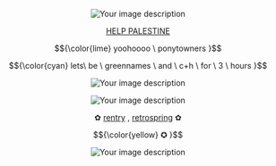 <p align="center">
    <img src="https://files.catbox.moe/hky0w7.webp" alt="Your image description" />
</p>

<div align="center">

[HELP PALESTINE](https://arab.org/click-to-help/palestine/)
</div>


$${\color{lime} yoohoooo \ ponytowners  }$$

$${\color{cyan} lets\ be \ greennames \ and \ c+h \ for \ 3 \ hours }$$

   
<p align="center">
    <img src="https://media.discordapp.net/attachments/1216331712477397002/1249804645052973197/Untitled164_20240531113225.png?ex=667bc087&is=667a6f07&hm=e5cf8d10f4d5db890fb31ce8deebac1f86218c13462ab1346fa8cbe2137a1b19&=&format=webp&quality=lossless&width=382&height=437" alt="Your image description" />
</p>
<p align="center">
    <img src="https://64.media.tumblr.com/a9e2065a3cebcd6b75ea782d734a1e3b/ddb75fe1265919cb-91/s250x400/e749ee38d7082332633c4a923a36a378ac2c8e05.gifv" alt="Your image description" />
</p>
<div align="center">

✿  [rentry](https://rentry.co/oneheartbeat) ,  [retrospring](https://retrospring.net/@tummmyaches) ✿
</div>

$${\color{yellow} ✪  }$$
<p align="center">
    <img src="https://files.catbox.moe/hky0w7.webp" alt="Your image description" />

